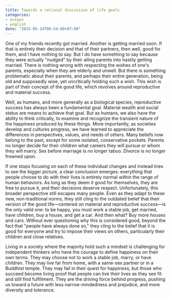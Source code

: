 ```yaml
---
title: Towards a rational discussion of life goals
categories:
- essays
- english
date: "2025-05-14T06:54:00+07:00"
---
```


One of my friends recently got married. Another is getting married soon. If that is entirely their decision and that of their partners, then well, good for them, and I have nothing to say. But I do have something to say because they were actually "nudged" by their ailing parents into hastily getting married. There is nothing wrong with respecting the wishes of one's parents, especially when they are elderly and unwell. But there is something problematic about their parents, and perhaps their entire generation, being old and supposedly wise, yet uncritically holding such a wish. This wish is part of their concept of the good life, which revolves around reproductive and material success.

Well, as humans, and more generally as a biological species, reproductive success has always been a fundamental goal. Material wealth and social status are means to achieve that goal. But as humans, we also have the ability to think critically, to examine and recognize the transient nature of the happiness produced by these things. More importantly, as societies develop and cultures progress, we have learned to appreciate the differences in perspectives, values, and needs of others. Many beliefs now belong to the past, except for some isolated, conservative pockets. Parents no longer decide for their children what careers they will pursue or whom they will marry. Sex before marriage is no longer taboo. Divorce is no longer frowned upon.

If one stops focusing on each of these individual changes and instead tries to see the bigger picture, a clear conclusion emerges: everything that people choose to do with their lives is entirely normal within the range of human behaviors. As long as they deem it good for themselves, they are free to pursue it, and their decisions deserve respect. Unfortunately, this broader perspective still escapes many people. Even as they adapt to these new, non-traditional norms, they still cling to the outdated belief that their version of the good life—centered on material and reproductive success—is the only valid one: to be happy, you must work a stable job, get married, have children, buy a house, and get a car. And then what? Buy more houses and cars. Without ever questioning why this is considered good, beyond the fact that "people have always done so," they cling to the belief that it is good for everyone and try to impose their views on others, particularly their children and close relatives.

Living in a society where the majority hold such a mindset is challenging for independent thinkers who have the courage to define happiness on their own terms. They may choose not to work a stable job, marry, or have children. They may live far from home, with a same-sex partner or in a Buddhist temple. They may fail in their quest for happiness, but those who succeed become living proof that people can live their lives as they see fit and still find fulfillment. They are the driving force behind progress, pushing us toward a future with less narrow-mindedness and prejudice, and more diversity and tolerance.
